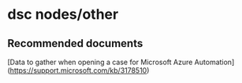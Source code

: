 
<properties
    pageTitle="dsc nodes/other"
    description="32501557DscNodesother"
    service="microsoft.automation"
    resource="automationaccounts"
    authors="adoyle"
    displayorder=""
    selfHelpType="generic"
    supportTopicIds="32501557"
    resourceTags=""
    productPesIds="15607"
    cloudEnvironments="public"
/>

# dsc nodes/other


## **Recommended documents**
[Data to gather when opening a case for Microsoft Azure Automation]
(https://support.microsoft.com/kb/3178510)